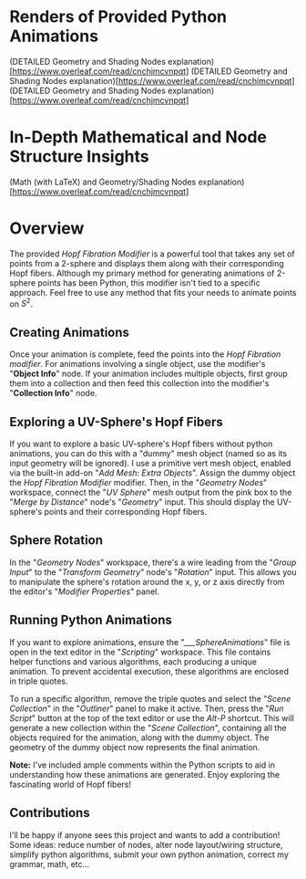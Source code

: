# **Renders of Provided Python Animations**
(DETAILED Geometry and Shading Nodes explanation)[https://www.overleaf.com/read/cnchjmcvnpqt]
(DETAILED Geometry and Shading Nodes explanation)[https://www.overleaf.com/read/cnchjmcvnpqt]
(DETAILED Geometry and Shading Nodes explanation)[https://www.overleaf.com/read/cnchjmcvnpqt]

# **In-Depth Mathematical and Node Structure Insights**
(Math (with LaTeX) and Geometry/Shading Nodes explanation)[https://www.overleaf.com/read/cnchjmcvnpqt]

# **Overview**
The provided *Hopf Fibration Modifier* is a powerful tool that takes any set of points from a 2-sphere and displays them along with their corresponding Hopf fibers. Although my primary method for generating animations of 2-sphere points has been Python, this modifier isn't tied to a specific approach. Feel free to use any method that fits your needs to animate points on $S^2$.

## **Creating Animations**

Once your animation is complete, feed the points into the *Hopf Fibration modifier*. For animations involving a single object, use the modifier's "**Object Info**" node. If your animation includes multiple objects, first group them into a collection and then feed this collection into the modifier's "**Collection Info**" node.

## **Exploring a UV-Sphere's Hopf Fibers**

If you want to explore a basic UV-sphere's Hopf fibers without python animations, you can do this with a "dummy" mesh object (named so as its input geometry will be ignored). I use a primitive vert mesh object, enabled via the built-in add-on "*Add Mesh: Extra Objects*". Assign the dummy object the *Hopf Fibration Modifier* modifier. Then, in the "*Geometry Nodes*" workspace, connect the "*UV Sphere*" mesh output from the pink box to the "*Merge by Distance*" node's "*Geometry*" input. This should display the UV-sphere's points and their corresponding Hopf fibers.

## **Sphere Rotation**

In the "*Geometry Nodes*" workspace, there's a wire leading from the "*Group Input*" to the "*Transform Geometry*" node's "*Rotation*" input. This allows you to manipulate the sphere's rotation around the x, y, or z axis directly from the editor's "*Modifier Properties*" panel.

## **Running Python Animations**

If you want to explore animations, ensure the "*___SphereAnimations*" file is open in the text editor in the "*Scripting*" workspace. This file contains helper functions and various algorithms, each producing a unique animation. To prevent accidental execution, these algorithms are enclosed in triple quotes.

To run a specific algorithm, remove the triple quotes and select the "*Scene Collection*" in the "*Outliner*" panel to make it active. Then, press the "*Run Script*" button at the top of the text editor or use the *Alt-P* shortcut. This will generate a new collection within the "*Scene Collection*", containing all the objects required for the animation, along with the dummy object. The geometry of the dummy object now represents the final animation.

**Note:** I've included ample comments within the Python scripts to aid in understanding how these animations are generated. Enjoy exploring the fascinating world of Hopf fibers!

## **Contributions**
I'll be happy if anyone sees this project and wants to add a contribution! Some ideas: reduce number of nodes, alter node layout/wiring structure, simplify python algorithms, submit your own python animation, correct my grammar, math, etc...




















